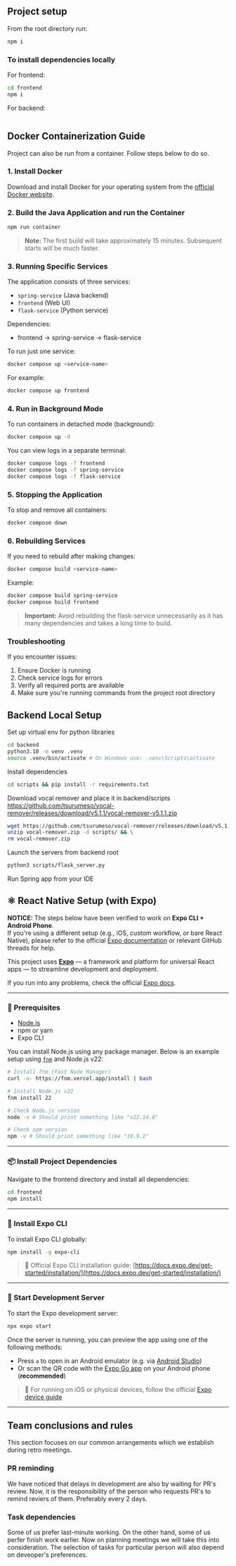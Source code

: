 ## Project setup

From the root directory run:

```bash
npm i
```

### To install dependencies locally

For frontend:

```bash
cd frontend
npm i
```

For backend:

```bash

```

## Docker Containerization Guide

Project can also be run from a container. Follow steps below to do so.

### 1. Install Docker

Download and install Docker for your operating system from the [official Docker website](https://docs.docker.com/get-docker/).

### 2. Build the Java Application and run the Container

```bash
npm run container
```

> **Note:** The first build will take approximately 15 minutes. Subsequent starts will be much faster.

### 3. Running Specific Services

The application consists of three services:

- `spring-service` (Java backend)
- `frontend` (Web UI)
- `flask-service` (Python service)

Dependencies:

- frontend → spring-service → flask-service

To run just one service:

```bash
docker compose up <service-name>
```

For example:

```bash
docker compose up frontend
```

### 4. Run in Background Mode

To run containers in detached mode (background):

```bash
docker compose up -d
```

You can view logs in a separate terminal:

```bash
docker compose logs -f frontend
docker compose logs -f spring-service
docker compose logs -f flask-service
```

### 5. Stopping the Application

To stop and remove all containers:

```bash
docker compose down
```

### 6. Rebuilding Services

If you need to rebuild after making changes:

```bash
docker compose build <service-name>
```

Example:

```bash
docker compose build spring-service
docker compose build frontend
```

> **Important:** Avoid rebuilding the flask-service unnecessarily as it has many dependencies and takes a long time to build.

### Troubleshooting

If you encounter issues:

1. Ensure Docker is running
2. Check service logs for errors
3. Verify all required ports are available
4. Make sure you're running commands from the project root directory

## Backend Local Setup
Set up virtual env for python libraries

```bash
cd backend
python3.10 -m venv .venv
source .venv/bin/activate # On Windows use: .venv\Scripts\activate
```
Install dependencies
```bash
cd scripts && pip install -r requirements.txt
```
Download vocal remover and place it in backend/scripts 
https://github.com/tsurumeso/vocal-remover/releases/download/v5.1.1/vocal-remover-v5.1.1.zip
```bash
wget https://github.com/tsurumeso/vocal-remover/releases/download/v5.1.1/vocal-remover-v5.1.1.zip -O vocal-remover.zip && \
unzip vocal-remover.zip -d scripts/ && \
rm vocal-remover.zip
```
Launch the servers from backend root
```bash
python3 scripts/flask_server.py
```
Run Spring app from your IDE


## ⚛️ React Native Setup (with Expo)

**NOTICE:** The steps below have been verified to work on **Expo CLI + Android Phone**.  
If you're using a different setup (e.g., iOS, custom workflow, or bare React Native), please refer to the official [Expo documentation](https://docs.expo.dev/get-started/start-developing/) or relevant GitHub threads for help.

This project uses **[Expo](https://expo.dev/)** — a framework and platform for universal React apps — to streamline development and deployment.

If you run into any problems, check the official [Expo docs](https://docs.expo.dev/get-started/start-developing/).

---

### 🧱 Prerequisites

- [Node.js](https://nodejs.org/en/)
- npm or yarn
- Expo CLI

You can install Node.js using any package manager. Below is an example setup using [`fnm`](https://github.com/Schniz/fnm) and Node.js v22:

```bash
# Install fnm (Fast Node Manager)
curl -o- https://fnm.vercel.app/install | bash

# Install Node.js v22
fnm install 22

# Check Node.js version
node -v # Should print something like "v22.14.0"

# Check npm version
npm -v # Should print something like "10.9.2"
```

---

### 📦 Install Project Dependencies

Navigate to the frontend directory and install all dependencies:

```bash
cd frontend
npm install
```

---

### 🚀 Install Expo CLI

To install Expo CLI globally:

```bash
npm install -g expo-cli
```

> 📘 Official Expo CLI installation guide: [https://docs.expo.dev/get-started/installation/](https://docs.expo.dev/get-started/installation/)

---

### 🧪 Start Development Server

To start the Expo development server:

```bash
npx expo start
```

Once the server is running, you can preview the app using one of the following methods:

- Press `a` to open in an Android emulator (e.g. via [Android Studio](https://developer.android.com/studio))
- Or scan the QR code with the [Expo Go app](https://play.google.com/store/apps/details?id=host.exp.exponent&pli=1) on your Android phone (**recommended**)

> 📘 For running on iOS or physical devices, follow the official [Expo device guide](https://docs.expo.dev/workflow/run-on-device/)

---

## Team conclusions and rules

This section focuses on our common arrangements which we establish during retro meetings.

### PR reminding

We have noticed that delays in development are also by waiting for PR's review.
Now, it is the responsibility of the person who requests PR's to remind reviers of them. Preferably every 2 days.

### Task dependencies

Some of us prefer last-minute working. On the other hand, some of us perfer finish work earlier.
Now on planning meetings we will take this into consideration. The selection of tasks for particular person will also depend on deveoper's preferences.
